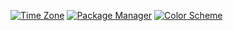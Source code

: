 [![Time Zone](https://img.shields.io/static/v1?label=time+zone&message=ET&color=informational)](https://www.timeanddate.com/time/zones/et)
[![Package Manager](https://img.shields.io/badge/package%20manager-nix-informational)](https://nixos.org/)
[![Color Scheme](https://img.shields.io/badge/color%20scheme-zenwritten-informational)](https://github.com/mcchrish/zenbones.nvim)
